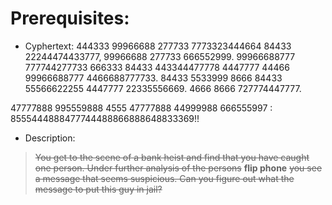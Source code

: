 # Prerequisites:
- Cyphertext: 
444333 99966688 277733 7773323444664 84433 22244474433777, 99966688 277733 666552999. 99966688777 777744277733 666333 84433 443344477778 4447777 44466 99966688777 4466688777733. 84433 5533999 8666 84433 55566622255 4447777 22335556669. 4666 8666 727774447777.

47777888 995559888 4555 47777888 44999988 666555997 : 8555444888477744488866888648833369!!

- Description:
> ~~You get to the scene of a bank heist and find that you have caught one person. Under further analysis of the persons~~ **flip phone** ~~you see a message that seems suspicious. Can you figure out what the message to put this guy in jail?~~




